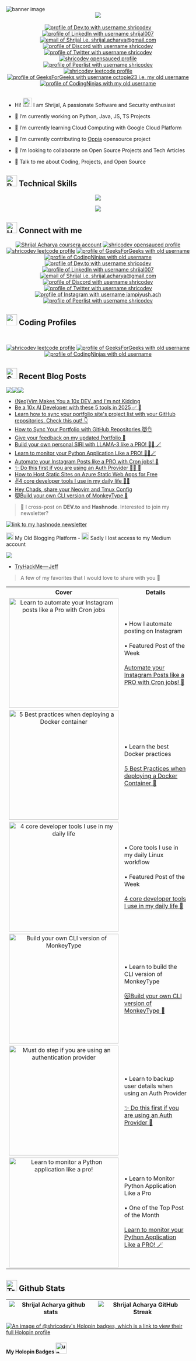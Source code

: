 <img alt="banner image" src="https://github.com/shricodev/shricodev/blob/main/images/banner.png">

<div align="center">
  <a href="https://visitorbadge.io/status?path=https%3A%2F%2Fgithub.com%2Fshricodev"><img src="https://api.visitorbadge.io/api/visitors?path=https%3A%2F%2Fgithub.com%2Fshricodev&labelColor=%23ebedf0&countColor=%23ebedf0&labelStyle=upper" /></a>
  <br><br>
  <a href="https://dev.to/shricodev"><img src="https://img.shields.io/badge/dev.to-ebedf0?style=for-the-badge&logo=devdotto&logoColor=0A0209" alt="profile of Dev.to with username shricodev" /></a>
  <a href="https://www.linkedin.com/in/shrijal007"><img src="https://img.shields.io/badge/LinkedIn-ebedf0?style=for-the-badge&logo=linkedin&logoColor=0A0209" alt="profile of LinkedIn with username shrijal007" /></a>
  <a href="mailto:shrijal.acharya@gmail.com"><img src="https://img.shields.io/badge/Gmail-ebedf0?style=for-the-badge&logo=gmail&logoColor=0A0209" alt="email of Shrijal i.e. shrijal.acharya@gmail.com" /></a>
  <a href="https://discordapp.com/users/1082700727220183151"><img src="https://img.shields.io/badge/Discord-ebedf0?style=for-the-badge&logo=discord&logoColor=0A0209" alt="profile of Discord with username shricodev" ></a>
  <a href="https://twitter.com/shricodev"><img src="https://img.shields.io/badge/Twitter-ebedf0?style=for-the-badge&logo=x&logoColor=0A0209" alt="profile of Twitter with username shricodev" ></a>
  <a href="https://app.opensauced.pizza/user/shricodev"><img src="https://img.shields.io/badge/opensauced-ebedf0?style=for-the-badge&logo=opensauced&logoColor=0A0209" alt="shricodev opensauced profile" /></a>
  <a href="https://peerlist.io/shricodev"><img src="https://img.shields.io/badge/peerlist-ebedf0?style=for-the-badge&logo=peerlist&logoColor=0A0209" alt="profile of Peerlist with username shricodev" ></a>
  <br/>
  <a href="https://leetcode.com/shricodev"><img src="https://img.shields.io/badge/leetcode-ebedf0?style=for-the-badge&logo=leetcode&logoColor=0A0209" alt="shricodev leetcode profile" /></a>
  <a href="https://auth.geeksforgeeks.org/user/octopie23"><img src="https://img.shields.io/badge/geeksforgeeks-ebedf0?style=for-the-badge&logo=geeksforgeeks&logoColor=0A0209" alt="profile of GeeksForGeeks with username octopie23 i.e. my old username" ></a>
  <a href="https://www.codingninjas.com/codestudio/profile/6d2f4a1b-5461-4e51-92fa-90f00f70f309"><img src="https://img.shields.io/badge/codingninjas-ebedf0?style=for-the-badge&logo=codingninjas&logoColor=0A0209" alt="profile of CodingNinjas with my old username" ></a>
</div>

<br/>

- Hi! <img src="https://raw.githubusercontent.com/Tarikul-Islam-Anik/Animated-Fluent-Emojis/master/Emojis/Hand%20gestures/Waving%20Hand.png" alt="Waving Hand" width="25" height="25" /> I am Shrijal, A passionate Software and Security enthusiast

- 🔭 I’m currently working on Python, Java, JS, TS Projects

- 🌱 I’m currently learning Cloud Computing with Google Cloud Platform

- 🔭 I’m currently contributing to [Oppia](https://github.com/oppia/oppia) opensource project

- 👯 I’m looking to collaborate on Open Source Projects and Tech Articles

- 💬 Talk to me about Coding, Projects, and Open Source

## <img src="https://raw.githubusercontent.com/Tarikul-Islam-Anik/Animated-Fluent-Emojis/master/Emojis/Travel%20and%20places/Rocket.png" alt="Rocket" width="30" height="30" /> Technical Skills

<p align="center">
  <a href="https://shricodev.vercel.app">
    <img src="https://skillicons.dev/icons?i=go,docker,kubernetes,linux,gcp,postgres,mongo" />
  </a>
</p>

<p align="center">
  <a href="https://shricodev.vercel.app">
    <img src="https://skillicons.dev/icons?i=python,django,express,js,typescript,react,next,bash,git,html,css" />
  </a>
</p>

## <img src="https://user-images.githubusercontent.com/74038190/216112957-034e1f8b-5468-4857-8512-9cd2bac35bb6.png" alt="Handshake" width="30" /> Connect with me

<div align="center" >
  <a href="https://www.coursera.org/user/6f7698d69fb4ee325093383f88d8d2ff"><img src="https://img.shields.io/badge/coursera-ebedf0?style=for-the-badge&logo=coursera&logoColor=0A0209" alt="Shrijal Acharya coursera account" /></a>
  <a href="https://app.opensauced.pizza/user/shricodev"><img src="https://img.shields.io/badge/opensauced-ebedf0?style=for-the-badge&logo=opensauced&logoColor=0A0209" alt="shricodev opensauced profile" /></a>
  <br/>
  <a href="https://leetcode.com/shricodev"><img src="https://img.shields.io/badge/leetcode-ebedf0?style=for-the-badge&logo=leetcode&logoColor=0A0209" alt="shricodev leetcode profile" /></a>
  <a href="https://auth.geeksforgeeks.org/user/octopie23"><img src="https://img.shields.io/badge/geeksforgeeks-ebedf0?style=for-the-badge&logo=geeksforgeeks&logoColor=0A0209" alt="profile of GeeksForGeeks with old username" ></a>
  <a href="https://www.codingninjas.com/codestudio/profile/6d2f4a1b-5461-4e51-92fa-90f00f70f309"><img src="https://img.shields.io/badge/codingninjas-ebedf0?style=for-the-badge&logo=codingninjas&logoColor=0A0209" alt="profile of CodingNinjas with old username" ></a>
  <br/>
  <a href="https://dev.to/shricodev"><img src="https://img.shields.io/badge/dev.to-ebedf0?style=for-the-badge&logo=devdotto&logoColor=0A0209" alt="profile of Dev.to with username shricodev" /></a>
  <a href="https://www.linkedin.com/in/shrijal007"><img src="https://img.shields.io/badge/LinkedIn-ebedf0?style=for-the-badge&logo=linkedin&logoColor=0A0209" alt="profile of LinkedIn with username shrijal007" /></a>
  <a href="mailto:shrijal.acharya@gmail.com"><img src="https://img.shields.io/badge/Gmail-ebedf0?style=for-the-badge&logo=gmail&logoColor=0A0209" alt="email of Shrijal i.e. shrijal.acharya@gmail.com" /></a>
  <a href="https://discordapp.com/users/1082700727220183151"><img src="https://img.shields.io/badge/Discord-ebedf0?style=for-the-badge&logo=discord&logoColor=0A0209" alt="profile of Discord with username shricodev" ></a>
  <a href="https://twitter.com/shricodev"><img src="https://img.shields.io/badge/Twitter-ebedf0?style=for-the-badge&logo=x&logoColor=0A0209" alt="profile of Twitter with username shricodev" ></a>
  <a href="https://instagram.com/iampiyush.ach"><img src="https://img.shields.io/badge/instagram-ebedf0?style=for-the-badge&logo=instagram&logoColor=0A0209" alt="profile of Instagram with username iampiyush.ach" ></a>
  <a href="https://peerlist.io/shricodev"><img src="https://img.shields.io/badge/peerlist-ebedf0?style=for-the-badge&logo=peerlist&logoColor=0A0209" alt="profile of Peerlist with username shricodev" ></a>
</div>

## <img src='https://user-images.githubusercontent.com/74038190/206662607-d9e7591e-bbf9-42f9-9386-29efc927bc16.gif' width="30"> Coding Profiles

<br/>
<p align="center">
  <a href="https://leetcode.com/shricodev"><img src="https://img.shields.io/badge/leetcode-ebedf0?style=for-the-badge&logo=leetcode&logoColor=0A0209" alt="shricodev leetcode profile" /></a>
  <a href="https://auth.geeksforgeeks.org/user/octopie23"><img src="https://img.shields.io/badge/geeksforgeeks-ebedf0?style=for-the-badge&logo=geeksforgeeks&logoColor=0A0209" alt="profile of GeeksForGeeks with old username" ></a>
  <a href="https://www.codingninjas.com/codestudio/profile/6d2f4a1b-5461-4e51-92fa-90f00f70f309"><img src="https://img.shields.io/badge/codingninjas-ebedf0?style=for-the-badge&logo=codingninjas&logoColor=0A0209" alt="profile of CodingNinjas with old username" ></a>
</p>

## <img src="https://raw.githubusercontent.com/Tarikul-Islam-Anik/Animated-Fluent-Emojis/master/Emojis/Objects/Scroll.png" alt="Scroll" width="30" height="30" /> Recent Blog Posts

<a href="https://dev.to/shricodev"><img src="https://img.shields.io/badge/dev.to-0A0A0A?style=for-the-badge&logo=devdotto&logoColor=white"/></a><a href="https://www.freecodecamp.org/news/author/shricodev/"><img src="https://img.shields.io/badge/freeCodeCamp-0A0A0A?style=for-the-badge&logo=freecodecamp&logoColor=white"/></a><a href="https://shricodev.hashnode.dev"><img src="https://img.shields.io/badge/hashnode.dev-0A0A0A?style=for-the-badge&logo=hashnode&logoColor=white"/></a><br>

<!-- BLOG-POST-LIST:START -->
- [&lpar;Neo&rpar;Vim Makes You a 10x DEV, and I&#39;m not Kidding](https://dev.to/shricodev/neovim-makes-you-a-10x-dev-and-im-not-kidding-2ka1)
- [Be a 10x AI Developer with these 5 tools in 2025 ✅ 🚀](https://dev.to/shricodev/be-a-10x-ai-developer-with-these-5-tools-in-2025-213a)
- [Learn how to sync your portfolio site&#39;s project list with your GitHub repositories. Check this out! 👇](https://dev.to/shricodev/learn-how-to-sync-your-portfolio-sites-project-list-with-your-github-repositories-check-this-out-3d97)
- [How to Sync Your Portfolio with GitHub Repositories 😻👌](https://dev.to/shricodev/how-to-sync-your-portfolio-with-github-repositories-2obi)
- [Give your feedback on my updated Portfolio 👋](https://dev.to/shricodev/give-your-feedback-on-my-updated-portfolio-2nkb)
- [Build your own personal SIRI with LLAMA-3 like a PRO! 🧙‍♂️ 🪄](https://dev.to/shricodev/build-your-personal-siri-with-llama-3-like-a-pro-5h1o)
- [Learn to monitor your Python Application Like a PRO! 🧙‍♂️🪄](https://dev.to/shricodev/learn-to-monitor-your-python-application-like-a-pro-15pg)
- [Automate your Instagram Posts like a PRO with Cron jobs! 🚀](https://dev.to/shricodev/automate-your-instagram-posts-like-a-pro-with-cron-jobs-3idb)
- [✨ Do this first if you are using an Auth Provider 🧙‍♂️ 🫵](https://dev.to/shricodev/do-this-first-if-you-are-using-an-auth-provider-1ndo)
- [How to Host Static Sites on Azure Static Web Apps for Free](https://www.freecodecamp.org/news/how-to-host-static-sites-on-azure-static-web-apps/)
- [✌️4 core developer tools I use in my daily life 🚀😎](https://dev.to/shricodev/4-core-developer-tools-i-use-in-my-daily-life-2524)
- [Hey Chads, share your Neovim and Tmux Config](https://dev.to/shricodev/hey-chads-share-your-neovim-and-tmux-config-26ap)
- [😻Build your own CLI version of MonkeyType 🙈](https://dev.to/shricodev/build-your-own-cli-version-of-monkeytype-bm7)
<!-- BLOG-POST-LIST:END -->

> 👀 I cross-post on **DEV.to** and **Hashnode**. Interested to join my newsletter?

<a href="https://shricodev.hashnode.dev/newsletter"><img src="https://img.shields.io/badge/join%20my%20newsletter-0A0A0A?style=for-the-badge&logo=hashnode&logoColor=white" alt="link to my hashnode newsletter"/></a>

<p><img src="https://raw.githubusercontent.com/Tarikul-Islam-Anik/Animated-Fluent-Emojis/master/Emojis/Hand%20gestures/Backhand%20Index%20Pointing%20Down.png" alt="Backhand Index Pointing Down" width="20" height="20" /> My Old Blogging Platform - <img src="https://raw.githubusercontent.com/Tarikul-Islam-Anik/Animated-Fluent-Emojis/master/Emojis/Smilies/Crying%20Cat.png" alt="Crying Cat" width="20" height="20" /> Sadly I lost access to my Medium account</p>

<a href="https://octopie23.medium.com/"><img src="https://img.shields.io/badge/medium.com-0A0A0A?style=for-the-badge&logo=medium&logoColor=white"/></a><br>

<!--these are the manually added blog posts -->

- [TryHackMe — Jeff](https://infosecwriteups.com/tryhackme-jeff-fc2fe2a3161a?source=rss-5b49d6184d5------2)

> A few of my favorites that I would love to share with you 🤍

<table>
  <tr>
    <th style="width: 40%;">Cover</th>
    <th style="width: 60%;">Details</th>
  </tr>
  <tr>
    <td align="center">
      <img src="https://github.com/shricodev/shricodev/blob/main/images/automate-insta-posts-like-a-pro.png" alt="Learn to automate your Instagram posts like a Pro with Cron jobs" width="300" />
    </td>
    <td>
      • How I automate posting on Instagram<br><br> 
      • Featured Post of the Week<br><br> 
      <a href="https://dev.to/shricodev/automate-your-instagram-posts-like-a-pro-with-cron-jobs-3idb">Automate your Instagram Posts like a PRO with Cron jobs! 🚀</a>
    </td>
  </tr>
  <tr>
    <td align="center">
      <img src="https://github.com/shricodev/shricodev/blob/main/images/best-practices-when-deploying-a-docker-container.png" alt="5 Best practices when deploying a Docker container" width="300" />
    </td>
    <td>
      • Learn the best Docker practices<br><br> 
      <a href="https://dev.to/shricodev/5-best-practices-when-deploying-a-docker-container-1lhp">5 Best Practices when deploying a Docker Container 🚀</a>
    </td>
  </tr>
  <tr>
    <td align="center">
      <img src="https://github.com/shricodev/shricodev/blob/main/images/4-core-developer-tools-i-use.gif" alt="4 core developer tools I use in my daily life" width="300" />
    </td>
    <td>
      • Core tools I use in my daily Linux workflow<br><br> 
      • Featured Post of the Week <br><br> 
      <a href="https://dev.to/shricodev/4-core-developer-tools-i-use-in-my-daily-life-2524">4 core developer tools I use in my daily life 🚀</a>
    </td>
  </tr>
  <tr>
    <td align="center">
      <img src="https://github.com/shricodev/shricodev/blob/main/images/build-your-own-cli-version-of-monkeytype.gif" alt="Build your own CLI version of MonkeyType" width="300" />
    </td>
    <td>
      • Learn to build the CLI version of MonkeyType<br><br> 
      <a href="https://dev.to/shricodev/build-your-own-cli-version-of-monkeytype-bm7">😻Build your own CLI version of MonkeyType 🙈</a>
    </td>
  </tr>
  <tr>
    <td align="center">
      <img src="https://github.com/shricodev/shricodev/blob/main/images/do-this-first-if-using-an-auth-provider.gif" alt="Must do step if you are using an authentication provider" width="300" />
    </td>
    <td>
      • Learn to backup user details when using an Auth Provider<br><br> 
      <a href="https://dev.to/shricodev/do-this-first-if-you-are-using-an-auth-provider-1ndo">✨ Do this first if you are using an Auth Provider 🫵</a>
    </td>
  </tr>
  <tr>
    <td align="center">
      <img src="https://github.com/shricodev/shricodev/blob/main/images/monitor-py-like-a-pro.png" alt="Learn to monitor a Python application like a pro!" width="300" />
    </td>
    <td>
      • Learn to Monitor Python Application Like a Pro<br><br> 
      • One of the Top Post of the Month<br><br> 
      <a href="https://dev.to/shricodev/learn-to-monitor-your-python-application-like-a-pro-15pg">Learn to monitor your Python Application Like a PRO! 🪄</a>
    </td>
  </tr>
</table>

## <img src="https://raw.githubusercontent.com/Tarikul-Islam-Anik/Animated-Fluent-Emojis/master/Emojis/Activities/Trophy.png" alt="Trophy" width="30" height="30" /> Github Stats

| ![Shrijal Acharya github stats](https://github-readme-stats.vercel.app/api?username=shricodev&rank_icon=percentile&show_icons=true&theme=tokyonight&show=reviews&border_color=0A0209&border_radius=8) | ![Shrijal Acharya GitHub Streak](https://github-readme-streak-stats.herokuapp.com/?user=shricodev&theme=tokyonight&hide_border=true&border_radius=8) |
| ----------------------------------------------------------------------------------------------------------------------------------------------------------------------------------------------------- | ---------------------------------------------------------------------------------------------------------------------------------------------------- |

[![An image of @shricodev's Holopin badges, which is a link to view their full Holopin profile](https://holopin.me/shricodev)](https://holopin.io/@shricodev)

#### My Holopin Badges <img alt="up arrow" src="https://github.com/shricodev/shricodev/blob/main/images/iconizer-up-arrow_2926153.svg" width="30">
